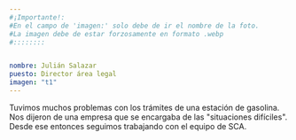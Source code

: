 ```yaml
---
#¡Importante!:
#En el campo de 'imagen:' solo debe de ir el nombre de la foto.
#La imagen debe de estar forzosamente en formato .webp
#::::::::


nombre: Julián Salazar
puesto: Director área legal
imagen: "t1"
---
```


Tuvimos muchos problemas con los trámites de una estación de gasolina.<br/>
Nos dijeron de una empresa que se encargaba de las "situaciones difíciles". Desde ese entonces seguimos trabajando con el equipo de SCA.